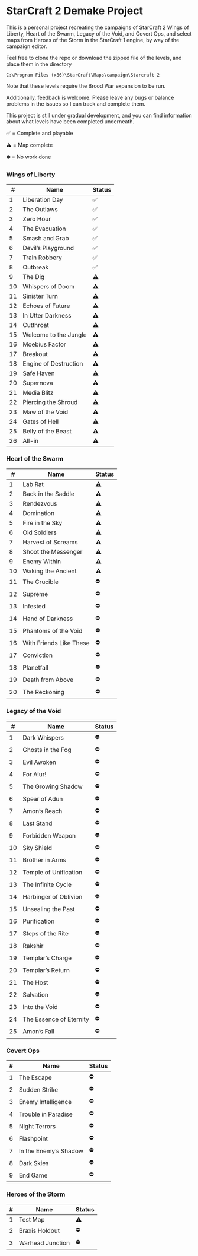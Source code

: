# StarCraft 2 Demake Project

This is a personal project recreating the campaigns of StarCraft 2 Wings of Liberty, Heart of the Swarm, Legacy of the Void, and Covert Ops, and select maps from Heroes of the Storm in the StarCraft 1 engine, by way of the campaign editor.

Feel free to clone the repo or download the zipped file of the levels, and place them in the directory

```
C:\Program Files (x86)\StarCraft\Maps\campaign\Starcraft 2
```

Note that these levels require the Brood War expansion to be run.

Additionally, feedback is welcome. Please leave any bugs or balance problems in the issues so I can track and complete them.

This project is still under gradual development, and you can find information about what levels have been completed underneath.

:white_check_mark: = Complete and playable

:warning: = Map complete

 :no_entry: = No work done

### Wings of Liberty
#|Name|Status
-|-|-
1 | Liberation Day |  :white_check_mark:
2 | The Outlaws |  :white_check_mark:
3 | Zero Hour |  :white_check_mark:
4 | The Evacuation |  :white_check_mark:
5 | Smash and Grab |  :white_check_mark:
6 | Devil’s Playground |  :white_check_mark:
7 | Train Robbery |  :white_check_mark:
8 | Outbreak |  :white_check_mark:
9 | The Dig |  :warning:
10 | Whispers of Doom |  :warning:
11 | Sinister Turn |  :warning:
12 | Echoes of Future |  :warning:
13 | In Utter Darkness |  :warning:
14 | Cutthroat |  :warning:
15 | Welcome to the Jungle |  :warning:
16 | Moebius Factor |  :warning:
17 | Breakout |  :warning:
18 | Engine of Destruction |  :warning:
19 | Safe Haven |  :warning:
20 | Supernova |  :warning:
21 | Media Blitz |  :warning:
22 | Piercing the Shroud |  :warning:
23 | Maw of the Void |  :warning:
24 | Gates of Hell |  :warning:
25 | Belly of the Beast |  :warning:
26 | All-in |  :warning:

### Heart of the Swarm
#|Name|Status
-|-|-
1 | Lab Rat | :warning:
2 | Back in the Saddle | :warning:
3 | Rendezvous | :warning:
4 | Domination | :warning:
5 | Fire in the Sky | :warning:
6 | Old Soldiers | :warning:
7 | Harvest of Screams | :warning:
8 | Shoot the Messenger | :warning:
9 | Enemy Within | :warning:
10 | Waking the Ancient | :warning:
11 | The Crucible | :no_entry:
12 | Supreme | :no_entry:
13 | Infested | :no_entry:
14 | Hand of Darkness | :no_entry:
15 | Phantoms of the Void | :no_entry:
16 | With Friends Like These | :no_entry:
17 | Conviction | :no_entry:
18 | Planetfall | :no_entry:
19 | Death from Above | :no_entry:
20 | The Reckoning | :no_entry:

### Legacy of the Void
#|Name|Status
-|-|-
1 | Dark Whispers | :no_entry:
2 | Ghosts in the Fog | :no_entry:
3 | Evil Awoken | :no_entry:
4 | For Aiur! | :no_entry:
5 | The Growing Shadow | :no_entry:
6 | Spear of Adun | :no_entry:
7 | Amon’s Reach  | :no_entry:
8 | Last Stand | :no_entry:
9 | Forbidden Weapon | :no_entry:
10 | Sky Shield | :no_entry:
11 | Brother in Arms | :no_entry:
12 | Temple of Unification | :no_entry:
13 | The Infinite Cycle | :no_entry:
14 | Harbinger of Oblivion | :no_entry:
15 | Unsealing the Past | :no_entry:
16 | Purification | :no_entry:
17 | Steps of the Rite | :no_entry:
18 | Rakshir | :no_entry:
19 | Templar’s Charge | :no_entry:
20 | Templar’s Return | :no_entry:
21 | The Host | :no_entry:
22 | Salvation | :no_entry:
23 | Into the Void | :no_entry:
24 | The Essence of Eternity | :no_entry:
25 | Amon’s Fall | :no_entry:

### Covert Ops
#|Name|Status
-|-|-
1 | The Escape | :no_entry:
2 | Sudden Strike | :no_entry:
3 | Enemy Intelligence | :no_entry:
4 | Trouble in Paradise | :no_entry:
5 | Night Terrors | :no_entry:
6 | Flashpoint | :no_entry:
7 | In the Enemy’s Shadow | :no_entry:
8 | Dark Skies | :no_entry:
9 | End Game | :no_entry:

### Heroes of the Storm
#|Name|Status
-|-|-
1 | Test Map | :warning:
2 | Braxis Holdout | :no_entry:
3 | Warhead Junction | :no_entry:
